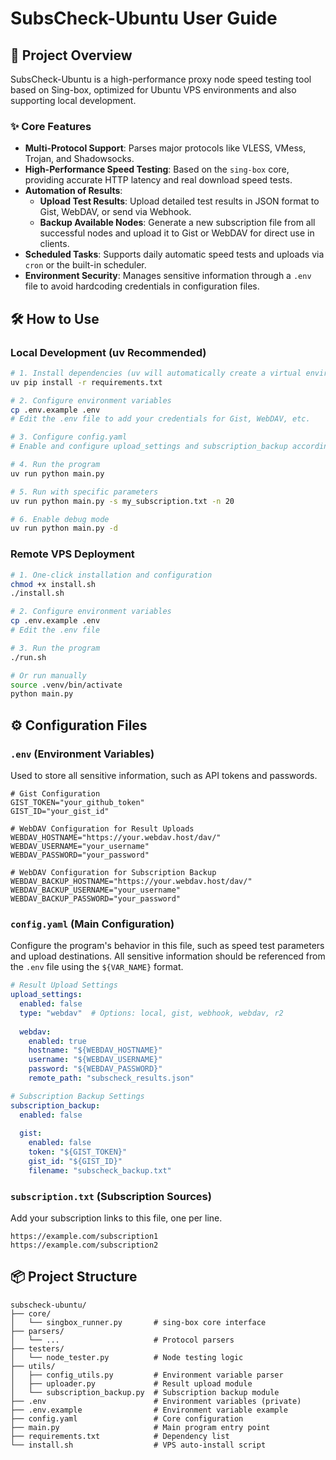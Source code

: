 # SubsCheck-Ubuntu User Guide

## 🚀 Project Overview

SubsCheck-Ubuntu is a high-performance proxy node speed testing tool based on Sing-box, optimized for Ubuntu VPS environments and also supporting local development.

### ✨ Core Features

- **Multi-Protocol Support**: Parses major protocols like VLESS, VMess, Trojan, and Shadowsocks.
- **High-Performance Speed Testing**: Based on the `sing-box` core, providing accurate HTTP latency and real download speed tests.
- **Automation of Results**:
    - **Upload Test Results**: Upload detailed test results in JSON format to Gist, WebDAV, or send via Webhook.
    - **Backup Available Nodes**: Generate a new subscription file from all successful nodes and upload it to Gist or WebDAV for direct use in clients.
- **Scheduled Tasks**: Supports daily automatic speed tests and uploads via `cron` or the built-in scheduler.
- **Environment Security**: Manages sensitive information through a `.env` file to avoid hardcoding credentials in configuration files.

## 🛠️ How to Use

### Local Development (uv Recommended)

```bash
# 1. Install dependencies (uv will automatically create a virtual environment)
uv pip install -r requirements.txt

# 2. Configure environment variables
cp .env.example .env
# Edit the .env file to add your credentials for Gist, WebDAV, etc.

# 3. Configure config.yaml
# Enable and configure upload_settings and subscription_backup according to your needs

# 4. Run the program
uv run python main.py

# 5. Run with specific parameters
uv run python main.py -s my_subscription.txt -n 20

# 6. Enable debug mode
uv run python main.py -d
```

### Remote VPS Deployment

```bash
# 1. One-click installation and configuration
chmod +x install.sh
./install.sh

# 2. Configure environment variables
cp .env.example .env
# Edit the .env file

# 3. Run the program
./run.sh

# Or run manually
source .venv/bin/activate
python main.py
```

## ⚙️ Configuration Files

### `.env` (Environment Variables)

Used to store all sensitive information, such as API tokens and passwords.

```env
# Gist Configuration
GIST_TOKEN="your_github_token"
GIST_ID="your_gist_id"

# WebDAV Configuration for Result Uploads
WEBDAV_HOSTNAME="https://your.webdav.host/dav/"
WEBDAV_USERNAME="your_username"
WEBDAV_PASSWORD="your_password"

# WebDAV Configuration for Subscription Backup
WEBDAV_BACKUP_HOSTNAME="https://your.webdav.host/dav/"
WEBDAV_BACKUP_USERNAME="your_username"
WEBDAV_BACKUP_PASSWORD="your_password"
```

### `config.yaml` (Main Configuration)

Configure the program's behavior in this file, such as speed test parameters and upload destinations. All sensitive information should be referenced from the `.env` file using the `${VAR_NAME}` format.

```yaml
# Result Upload Settings
upload_settings:
  enabled: false
  type: "webdav"  # Options: local, gist, webhook, webdav, r2
  
  webdav:
    enabled: true
    hostname: "${WEBDAV_HOSTNAME}"
    username: "${WEBDAV_USERNAME}"
    password: "${WEBDAV_PASSWORD}"
    remote_path: "subscheck_results.json"

# Subscription Backup Settings
subscription_backup:
  enabled: false
  
  gist:
    enabled: false
    token: "${GIST_TOKEN}"
    gist_id: "${GIST_ID}"
    filename: "subscheck_backup.txt"
```

### `subscription.txt` (Subscription Sources)

Add your subscription links to this file, one per line.

```
https://example.com/subscription1
https://example.com/subscription2
```

## 📦 Project Structure

```
subscheck-ubuntu/
├── core/
│   └── singbox_runner.py       # sing-box core interface
├── parsers/
│   └── ...                     # Protocol parsers
├── testers/
│   └── node_tester.py          # Node testing logic
├── utils/
│   ├── config_utils.py         # Environment variable parser
│   ├── uploader.py             # Result upload module
│   └── subscription_backup.py  # Subscription backup module
├── .env                        # Environment variables (private)
├── .env.example                # Environment variable example
├── config.yaml                 # Core configuration
├── main.py                     # Main program entry point
├── requirements.txt            # Dependency list
└── install.sh                  # VPS auto-install script
```
